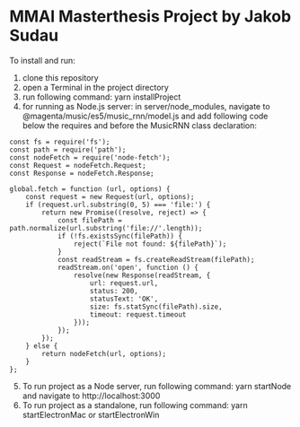 # MMAI Masterthesis Project by Jakob Sudau

To install and run:

1. clone this repository
2. open a Terminal in the project directory
3. run following command: yarn installProject
4. for running as Node.js server: in server/node_modules, navigate to @magenta/music/es5/music_rnn/model.js and add following code below the requires and before the MusicRNN class declaration:
```
const fs = require('fs');
const path = require('path');
const nodeFetch = require('node-fetch');
const Request = nodeFetch.Request;
const Response = nodeFetch.Response;

global.fetch = function (url, options) {
    const request = new Request(url, options);
    if (request.url.substring(0, 5) === 'file:') {
        return new Promise((resolve, reject) => {
            const filePath = path.normalize(url.substring('file://'.length));
            if (!fs.existsSync(filePath)) {
                reject(`File not found: ${filePath}`);
            }
            const readStream = fs.createReadStream(filePath);
            readStream.on('open', function () {
                resolve(new Response(readStream, {
                    url: request.url,
                    status: 200,
                    statusText: 'OK',
                    size: fs.statSync(filePath).size,
                    timeout: request.timeout
                }));
            });
        });
    } else {
        return nodeFetch(url, options);
    }
};
```
5. To run project as a Node server, run following command: yarn startNode and navigate to http://localhost:3000
6. To run project as a standalone, run following command: yarn startElectronMac or startElectronWin

